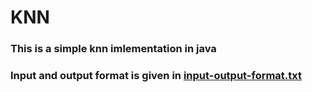 # KNN
### This is a simple knn imlementation in java 
### Input and output format is given in [input-output-format.txt](https://raw.githubusercontent.com/arifexe12/KNN/master/input-output-format.txt)
